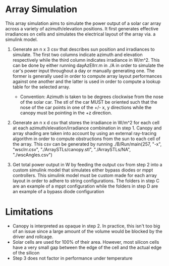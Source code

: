 # Array Simulation

This array simulation aims to simulate the power output of a solar car array across a variety of azimuth/elevation positions. It first generates effective irradiances on cells and simulates the electrical layout of the array via. a simulink model.

1. Generate an n x 3 csv that describes sun position and irradiances to simulate. The first two columns indicate azimuth and elevation respectively while the third column indicates irradiance in W/m^2. This can be done by either running dayAzElIrr.m in ./A in order to simulate the car's power input throughout a day or manually generating one. The former is generally used in order to compute array layout performances against one another and the latter is used in order to compute a lookup table for the selected array. 

    - Convention: Azimuth is taken to be degrees clockwise from the nose of the solar car. The stl of the car MUST be oriented such that the nose of the car points in one of the +/- x, y directions while the canopy must be pointing in the +z direction.

2. Generate an n x d csv that stores the irradiance in W/m^2 for each cell at each azimuth/elevation/irradiance combination in step 1. Canopy and array shading are taken into account by using an external ray-tracing algorithm in order to compute obstructions from the sun to each cell of the array. This csv can be generated by running ./B/Run/main(257, "-x", "wscIrr.csv", "./ArraySTLs/canopy.stl", "./ArraySTLs/NA", "./wscAngles.csv")

3. Get total power output in W by feeding the output csv from step 2 into a custom simulink model that simulates either bypass diodes or mppt controllers. This simulink model must be custom made for each array layout in order to adhere to string configurations. The folders in step C are an example of a mppt configuration while the folders in step D are an example of a bypass diode configuration

# Limitations

- Canopy is interpreted as opaque in step 2. In practice, this isn't too big of an issue since a large amount of the volume would be blocked by the driver and rollcage.
- Solar cells are used for 100% of their area. However, most silicon cells have a very small gap between the edge of the cell and the actual edge of the silicon
- Step 3 does not factor in performance under temperature